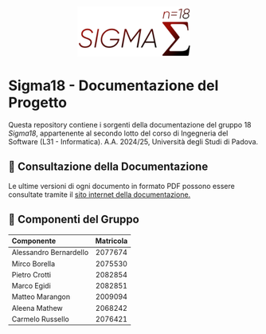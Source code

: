 <p align="center">
  <img src="https://github.com/Sigma18Unipd/docs/blob/main/assets/img/Logo.svg" style="height: 100px" />
</p>

# Sigma18 - Documentazione del Progetto
Questa repository contiene i sorgenti della documentazione del gruppo 18 _Sigma18_, appartenente al secondo lotto del corso di Ingegneria del Software (L31 - Informatica). A.A. 2024/25, Università degli Studi di Padova.

## 📖 Consultazione della Documentazione
Le ultime versioni di ogni documento in formato PDF possono essere consultate tramite il [sito internet della documentazione.](https://sigma18unipd.github.io/)

## 👥 Componenti del Gruppo
| Componente                | Matricola |
| :------------------------ | :-------: |
| Alessandro Bernardello    |  2077674  |
| Mirco Borella             |  2075530  |
| Pietro Crotti             |  2082854  |
| Marco Egidi               |  2082851  |
| Matteo Marangon           |  2009094  |
| Aleena Mathew             |  2068242  |
| Carmelo Russello          |  2076421  |
